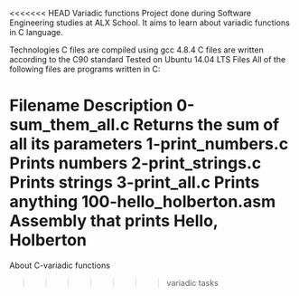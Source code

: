 <<<<<<< HEAD
Variadic functions
Project done during  Software Engineering studies at ALX School. It aims to learn about variadic functions in C language.

Technologies
C files are compiled using gcc 4.8.4
C files are written according to the C90 standard
Tested on Ubuntu 14.04 LTS
Files
All of the following files are programs written in C:

Filename	Description
0-sum_them_all.c	Returns the sum of all its parameters
1-print_numbers.c	Prints numbers
2-print_strings.c	Prints strings
3-print_all.c	Prints anything
100-hello_holberton.asm	Assembly that prints Hello, Holberton
=======
About C-variadic functions
>>>>>>> variadic tasks
